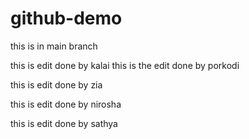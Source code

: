 # github-demo

this is in main branch


this is edit done by kalai
this is the edit done by porkodi

this is edit done by zia

this is edit done by nirosha



this is edit done by sathya


